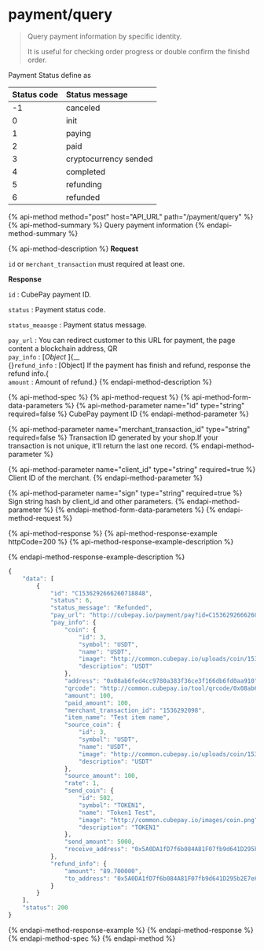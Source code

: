 # payment/query

> Query payment information by specific identity.
>
> It is useful for checking order progress or double confirm the finishd order.

Payment Status define as

| Status code | Status message |
| :--- | :--- |
| -1 | canceled |
| 0 | init |
| 1 | paying |
| 2 | paid |
| 3 | cryptocurrency sended |
| 4 | completed |
| 5 | refunding |
| 6 | refunded |

{% api-method method="post" host="API\_URL" path="/payment/query" %}
{% api-method-summary %}
Query payment information
{% endapi-method-summary %}

{% api-method-description %}
**Request**  
  
`id` or `merchant_transaction` must required at least one.  
  
**Response**  
  
`id` : CubePay payment ID.  
  
`status` : Payment status code.  
  
`status_meaasge` : Payment status message.  
  
`pay_url` : You can redirect customer to this URL for payment, the page content a blockchain address, QR  
`pay_info` : \[_Object_ \]{\_\_  
{}`refund_info` : \[Object\] If the payment has finish and refund, response the refund info.{  
`amount` : Amount of refund.}
{% endapi-method-description %}

{% api-method-spec %}
{% api-method-request %}
{% api-method-form-data-parameters %}
{% api-method-parameter name="id" type="string" required=false %}
CubePay payment ID
{% endapi-method-parameter %}

{% api-method-parameter name="merchant\_transaction\_id" type="string" required=false %}
Transaction ID generated by your shop.If your transaction is not unique, it'll return the last one record.
{% endapi-method-parameter %}

{% api-method-parameter name="client\_id" type="string" required=true %}
Client ID of the merchant.
{% endapi-method-parameter %}

{% api-method-parameter name="sign" type="string" required=true %}
Sign string hash by client\_id and other parameters.
{% endapi-method-parameter %}
{% endapi-method-form-data-parameters %}
{% endapi-method-request %}

{% api-method-response %}
{% api-method-response-example httpCode=200 %}
{% api-method-response-example-description %}

{% endapi-method-response-example-description %}

```javascript
{
    "data": [
        {
            "id": "C1536292666260718848",
            "status": 6,
            "status_message": "Refunded",
            "pay_url": "http://cubepay.io/payment/pay?id=C1536292666260718848",
            "pay_info": {
                "coin": {
                    "id": 3,
                    "symbol": "USDT",
                    "name": "USDT",
                    "image": "http://common.cubepay.io/uploads/coin/1534500017.png",
                    "description": "USDT"
                },
                "address": "0x08ab6fed4cc9780a383f36ce3f166db6fd0aa910",
                "qrcode": "http://common.cubepay.io/tool/qrcode/0x08ab6fed4cc9780a383f36ce3f166db6fd0aa910.png",
                "amount": 100,
                "paid_amount": 100,
                "merchant_transaction_id": "1536292098",
                "item_name": "Test item name",
                "source_coin": {
                    "id": 3,
                    "symbol": "USDT",
                    "name": "USDT",
                    "image": "http://common.cubepay.io/uploads/coin/1534500017.png",
                    "description": "USDT"
                },
                "source_amount": 100,
                "rate": 1,
                "send_coin": {
                    "id": 502,
                    "symbol": "TOKEN1",
                    "name": "Token1 Test",
                    "image": "http://common.cubepay.io/images/coin.png",
                    "description": "TOKEN1"
                },
                "send_amount": 5000,
                "receive_address": "0x5A0DA1fD7f6b084A81F07fb9d641D295b2E7e669"
            },
            "refund_info": {
                "amount": "89.700000",
                "to_address": "0x5A0DA1fD7f6b084A81F07fb9d641D295b2E7e669"
            }
        }
    ],
    "status": 200
}
```
{% endapi-method-response-example %}
{% endapi-method-response %}
{% endapi-method-spec %}
{% endapi-method %}

